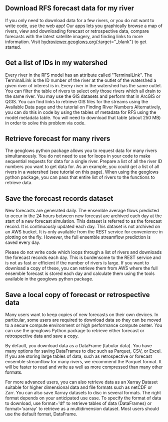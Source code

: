 ## Download RFS forecast data for my river

If you only need to download data for a few rivers, or you do not want to write code, use the web app! Our apps lets you graphically
browse a map of rivers, view and downloading forecast or retrospective data, compare forecasts with the latest satellite imagery, and
finding links to more information. Visit [hydroviewer.geoglows.org](https://hydroviewer.geoglows.org){:target="_blank"} to get started.

## Get a list of IDs in my watershed

Every river in the RFS model has an attribute called "TerminalLink". The TerminalLink is the ID number of the river at the outlet of the
watershed a given river of interest is in. Every river in the watershed has the same outlet. You can filter the table of rivers to select only those
rivers which all drain to the same river. You may use the GIS datasets and perform that in ArcGIS or QGIS. You can find links to retrieve GIS files
for the streams using the Available Data page and the tutorial on Finding River Numbers Alternatively, you can do this in code by using the tables of
metadata for RFS using the model metadata table. You will need to download that table (about 250 MB) in order to solve this problem via code.

<script src="https://gist.github.com/rileyhales/e94f0c51090f26bc396e2289d41edefd.js"></script>

## Retrieve forecast for many rivers

The geoglows python package allows you to request data for many rivers simultaneously. You do not need to use for loops in your code to make
sequential requests for data for a single river. Prepare a list of all the river ID numbers you want to get data for. As an example, you could get a
list of all rivers in a watershed (see tutorial on this page). When using the geoglows python package, you can pass that entire list of rivers to the
functions to retrieve data.

<script src="https://gist.github.com/rileyhales/963be8a9cbbc179d99ed82fd5c61bf46.js"></script>

## Save the forecast records dataset

New forecasts are generated daily. The ensemble average flows predicted to occur in the 24 hours between new forecast are archived each day at the
start of a new forecast simulation. This dataset is referred to as the forecast record. It is continuously updated each day. This dataset is not
archived on an AWS bucket. It is only available from the REST service for convenience in plotting on the fly. However, the full ensemble streamflow
prediction is saved every day.

Please do not write code which loops through a list of rivers and downloads the forecast records each day. This is burdensome to the REST service and
is not as fast or efficient if the number of rivers is large. If you want to download a copy of these, you can retrieve them from AWS where the full
ensemble forecast is stored each day and calculate them using the tools available in the geoglows python package.

<script src="https://gist.github.com/rileyhales/11ac6df64593dabb641ad9f044b23e37.js"></script>

## Save a local copy of forecast or retrospective data

Many users want to keep copies of new forecasts on their own devices. In particular, some users are required to download data so they can be moved to
a secure compute environment or high performance compute center. You can use the geoglows Python package to retrieve either forecast or retrospective
data and save a copy.

<script src="https://gist.github.com/rileyhales/ec78fa1c1d6453c407faee8d9c72acea.js"></script>

By default, you download data as a DataFrame (tabular data). You have many options for saving DataFrames to disc such as Parquet, CSV, or Excel. If
you are storing large tables of data, such as retrospective or forecast ensemble streamflow for many rivers, we recommend the Parquet format. It will
be faster to read and write as well as more compressed than many other formats.

For more advanced users, you can also retrieve data as an Xarray Dataset suitable for higher dimensional data and file formats such as netCDF or Zarr.
You can also save Xarray datasets to disc in several formats. The right format depends on your anticipated use case. To specify the format of data to
download, use format='df' to retrieve tables of data (DataFrames) or format='xarray' to retrieve as a multidimension
dataset. Most users should use the default format, DataFrame.
